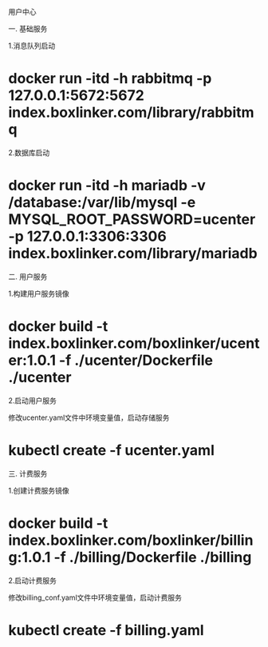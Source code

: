 用户中心

一. 基础服务

1.消息队列启动

# docker run -itd -h rabbitmq -p 127.0.0.1:5672:5672 index.boxlinker.com/library/rabbitmq

2.数据库启动

# docker run -itd -h mariadb -v /database:/var/lib/mysql -e MYSQL_ROOT_PASSWORD=ucenter -p 127.0.0.1:3306:3306 index.boxlinker.com/library/mariadb

二. 用户服务

1.构建用户服务镜像

# docker build -t index.boxlinker.com/boxlinker/ucenter:1.0.1 -f ./ucenter/Dockerfile ./ucenter

2.启动用户服务

修改ucenter.yaml文件中环境变量值，启动存储服务

# kubectl create -f ucenter.yaml

三. 计费服务

1.创建计费服务镜像

# docker build -t index.boxlinker.com/boxlinker/billing:1.0.1 -f ./billing/Dockerfile ./billing

2.启动计费服务

修改billing_conf.yaml文件中环境变量值，启动计费服务

# kubectl create -f billing.yaml
